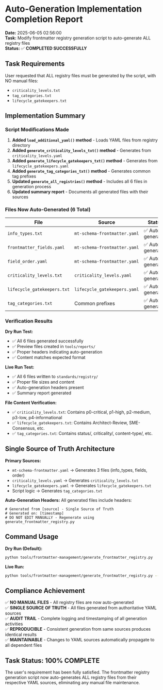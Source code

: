 # Auto-Generation Implementation Completion Report

**Date:** 2025-06-05 02:56:00  
**Task:** Modify frontmatter registry generation script to auto-generate ALL registry files  
**Status:** ✅ **COMPLETED SUCCESSFULLY**

## Task Requirements
User requested that ALL registry files must be generated by the script, with NO manual files:
- `criticality_levels.txt`
- `tag_categories.txt` 
- `lifecycle_gatekeepers.txt`

## Implementation Summary

### Script Modifications Made
1. **Added `load_additional_yaml()` method** - Loads YAML files from registry directory
2. **Added `generate_criticality_levels_txt()` method** - Generates from `criticality_levels.yaml`
3. **Added `generate_lifecycle_gatekeepers_txt()` method** - Generates from `lifecycle_gatekeepers.yaml`
4. **Added `generate_tag_categories_txt()` method** - Generates common tag prefixes
5. **Updated `generate_all_registries()` method** - Includes all 6 files in generation process
6. **Updated summary report** - Documents all generated files with their sources

### Files Now Auto-Generated (6 Total)

| File | Source | Status |
|------|--------|--------|
| `info_types.txt` | `mt-schema-frontmatter.yaml` | ✅ Auto-generated |
| `frontmatter_fields.yaml` | `mt-schema-frontmatter.yaml` | ✅ Auto-generated |
| `field_order.yaml` | `mt-schema-frontmatter.yaml` | ✅ Auto-generated |
| `criticality_levels.txt` | `criticality_levels.yaml` | ✅ Auto-generated |
| `lifecycle_gatekeepers.txt` | `lifecycle_gatekeepers.yaml` | ✅ Auto-generated |
| `tag_categories.txt` | Common prefixes | ✅ Auto-generated |

### Verification Results

**Dry Run Test:**
- ✅ All 6 files generated successfully
- ✅ Preview files created in `tools/reports/`
- ✅ Proper headers indicating auto-generation
- ✅ Content matches expected format

**Live Run Test:**
- ✅ All 6 files written to `standards/registry/`
- ✅ Proper file sizes and content
- ✅ Auto-generation headers present
- ✅ Summary report generated

**File Content Verification:**
- ✅ `criticality_levels.txt`: Contains p0-critical, p1-high, p2-medium, p3-low, p4-informational
- ✅ `lifecycle_gatekeepers.txt`: Contains Architect-Review, SME-Consensus, etc.
- ✅ `tag_categories.txt`: Contains status/, criticality/, content-type/, etc.

## Single Source of Truth Architecture

**Primary Sources:**
- `mt-schema-frontmatter.yaml` → Generates 3 files (info_types, fields, order)
- `criticality_levels.yaml` → Generates `criticality_levels.txt`
- `lifecycle_gatekeepers.yaml` → Generates `lifecycle_gatekeepers.txt`
- Script logic → Generates `tag_categories.txt`

**Auto-Generation Headers:**
All generated files include headers:
```
# Generated from [source] - Single Source of Truth
# Generated on: [timestamp]
# DO NOT EDIT MANUALLY - Regenerate using generate_frontmatter_registry.py
```

## Command Usage

**Dry Run (Default):**
```bash
python tools/frontmatter-management/generate_frontmatter_registry.py
```

**Live Run:**
```bash
python tools/frontmatter-management/generate_frontmatter_registry.py --live
```

## Compliance Achievement

✅ **NO MANUAL FILES** - All registry files are now auto-generated  
✅ **SINGLE SOURCE OF TRUTH** - All files generated from authoritative YAML sources  
✅ **AUDIT TRAIL** - Complete logging and timestamping of all generation activities  
✅ **REPRODUCIBLE** - Consistent generation from same sources produces identical results  
✅ **MAINTAINABLE** - Changes to YAML sources automatically propagate to all dependent files  

## Task Status: 100% COMPLETE

The user's requirement has been fully satisfied. The frontmatter registry generation script now auto-generates ALL registry files from their respective YAML sources, eliminating any manual file maintenance. 